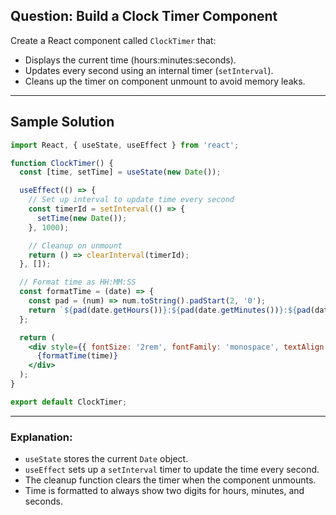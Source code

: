 ## Question: Build a Clock Timer Component

Create a React component called `ClockTimer` that:

- Displays the current time (hours:minutes:seconds).
- Updates every second using an internal timer (`setInterval`).
- Cleans up the timer on component unmount to avoid memory leaks.

---

## Sample Solution

```jsx
import React, { useState, useEffect } from 'react';

function ClockTimer() {
  const [time, setTime] = useState(new Date());

  useEffect(() => {
    // Set up interval to update time every second
    const timerId = setInterval(() => {
      setTime(new Date());
    }, 1000);

    // Cleanup on unmount
    return () => clearInterval(timerId);
  }, []);

  // Format time as HH:MM:SS
  const formatTime = (date) => {
    const pad = (num) => num.toString().padStart(2, '0');
    return `${pad(date.getHours())}:${pad(date.getMinutes())}:${pad(date.getSeconds())}`;
  };

  return (
    <div style={{ fontSize: '2rem', fontFamily: 'monospace', textAlign: 'center', marginTop: '20px' }}>
      {formatTime(time)}
    </div>
  );
}

export default ClockTimer;
````

---

### Explanation:

* `useState` stores the current `Date` object.
* `useEffect` sets up a `setInterval` timer to update the time every second.
* The cleanup function clears the timer when the component unmounts.
* Time is formatted to always show two digits for hours, minutes, and seconds.

